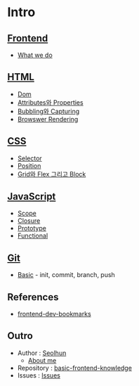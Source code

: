 # Intro

## [Frontend](1-frontend/README.md)
* [What we do](1-frontend/WhatWeDo.md)

## [HTML](2-html/README.md)
* [Dom](2-html/Dom.md)
* [Attributes와 Properties](2-html/AttributeAndProperty.md)
* [Bubbling와 Capturing](2-html/BubblingAndCapturing.md)
* [Browswer Rendering](2-html/BrowswerRendering.md)

## [CSS](3-css/README.md)
* [Selector](3-css/Selector.md)
* [Position](3-css/Position.md)
* [Grid와 Flex 그리고 Block](3-css/FlexAndGridAndBlock.md)

## [JavaScript](4-js/README.md)
* [Scope](4-js/Scope.md)
* [Closure](4-js/Closure.md)
* [Prototype](4-js/Prototype.md)
* [Functional](4-js/Functional.md)

## [Git](git/README.md)
* [Basic](git/Basic.md) - init, commit, branch, push

## References
* [frontend-dev-bookmarks](https://github.com/dypsilon/frontend-dev-bookmarks)

## Outro
- Author : [Seolhun](https://github.com/Seolhun)
	* [About me](GLOSSARY.md)
- Repository : [basic-frontend-knowledge](https://github.com/Seolhun/basic-frontend-knowledge)
- Issues : [Issues](https://github.com/Seolhun/basic-frontend-knowledge/issues)





